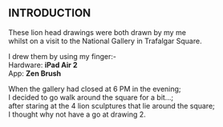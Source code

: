 ## INTRODUCTION

These lion head drawings were both drawn by my me      
whilst on a visit to the National Gallery in Trafalgar Square.    

I drew them by using my finger:-   
Hardware: **iPad Air 2**  
App: **Zen Brush**      

When the gallery had closed at 6 PM in the evening;         
I decided to go walk around the square for a bit...;  
after staring at the 4 lion sculptures that lie around the square;    
I thought why not have a go at drawing 2.  
